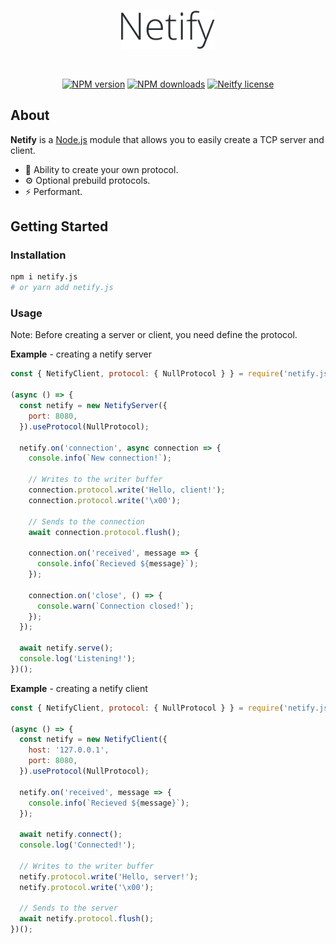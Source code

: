 <div align="center">
  <br />
  <p>
    <a href="#"><img src="https://raw.githubusercontent.com/Sxip/netify.js/master/assets/Netify.png" width="150" alt="Netify.js" /></a>
  </p>
  <br />
  <p>
    <a href="https://www.npmjs.com/package/netify.js"><img src="https://img.shields.io/npm/v/netify.js.svg?style=flat&color=brightgreen" alt="NPM version" /></a>
    <a href="https://www.npmjs.com/package/netify.js"><img src="https://img.shields.io/npm/dw/netify.js" alt="NPM downloads" /></a>
    <a href="#"><img src="https://img.shields.io/npm/l/netify.js" alt="Neitfy license" /></a>
  </p>
</div>

## About

<b>Netify</b> is a [Node.js](https://nodejs.org/) module that allows you to easily create a TCP server and client.

* 🔧 Ability to create your own protocol.
* ⚙️ Optional prebuild protocols.
* ⚡️ Performant.

## Getting Started

### Installation

```bash
npm i netify.js
# or yarn add netify.js
```

### Usage

Note: Before creating a server or client, you need define the protocol.

**Example** - creating a netify server

```js
const { NetifyClient, protocol: { NullProtocol } } = require('netify.js');

(async () => {
  const netify = new NetifyServer({
    port: 8080,
  }).useProtocol(NullProtocol);

  netify.on('connection', async connection => {
    console.info(`New connection!`);

    // Writes to the writer buffer
    connection.protocol.write('Hello, client!');
    connection.protocol.write('\x00');

    // Sends to the connection
    await connection.protocol.flush();

    connection.on('received', message => {
      console.info(`Recieved ${message}`);
    });

    connection.on('close', () => {
      console.warn(`Connection closed!`);
    });
  });

  await netify.serve();
  console.log('Listening!');
})();
```
**Example** - creating a netify client

```js
const { NetifyClient, protocol: { NullProtocol } } = require('netify.js');

(async () => {
  const netify = new NetifyClient({
    host: '127.0.0.1',
    port: 8080,
  }).useProtocol(NullProtocol);

  netify.on('received', message => {
    console.info(`Recieved ${message}`);
  });

  await netify.connect();
  console.log('Connected!');

  // Writes to the writer buffer
  netify.protocol.write('Hello, server!');
  netify.protocol.write('\x00');

  // Sends to the server
  await netify.protocol.flush();
})();
```

